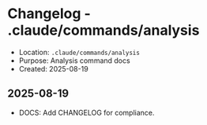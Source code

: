 # Changelog - .claude/commands/analysis

- Location: `.claude/commands/analysis`
- Purpose: Analysis command docs
- Created: 2025-08-19

## 2025-08-19
- DOCS: Add CHANGELOG for compliance.

